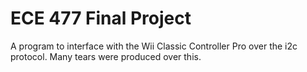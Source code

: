 # ECE 477 Final Project
A program to interface with the Wii Classic Controller Pro over the i2c protocol.
Many tears were produced over this.
